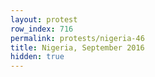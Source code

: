 ```yaml
---
layout: protest
row_index: 716
permalink: protests/nigeria-46
title: Nigeria, September 2016
hidden: true
---
```

